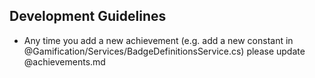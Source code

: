 ## Development Guidelines

- Any time you add a new achievement (e.g. add a new constant in @Gamification/Services/BadgeDefinitionsService.cs) please update @achievements.md 